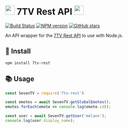 # <img src="https://cdn.betterttv.net/emote/60441256306b602acc5983b0/3x" width="30"> 7TV Rest API <img src="https://cdn.betterttv.net/emote/58ae8407ff7b7276f8e594f2/3x" width="30">

[![Build Status]((https://github.com/MelanX/7tv-rest/actions/workflows/test.yml/badge.svg))](https://github.com/MelanX/7tv-rest/actions)
[![NPM version](https://badge.fury.io/js/7tv-rest.svg)](https://badge.fury.io/js/7tv-rest)
[![GitHub stars](https://img.shields.io/github/stars/melanx/7tv-rest.svg)](https://github.com/MelanX/7tv-rest)

An API wrapper for the [7TV Rest API](https://github.com/SevenTV/ServerGo/blob/master/docs/rest-api.md) to use with Node.js.

## 💾 Install
`npm install 7tv-rest`

## 📚 Usage
```js
const SevenTV = require('7tv-rest')

const emotes = await SevenTV.getGlobalEmotes();
emotes.forEach(emote => console.log(emote.id));

const user = await SevenTV.getUser('melanx');
console.log(user.display_name);
```
